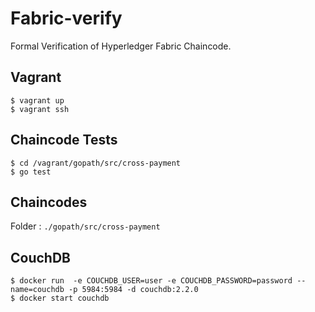 # Fabric-verify
Formal Verification of Hyperledger Fabric Chaincode. 

## Vagrant 
```
$ vagrant up
$ vagrant ssh
```
## Chaincode Tests
```
$ cd /vagrant/gopath/src/cross-payment
$ go test
```

## Chaincodes 

Folder : ```./gopath/src/cross-payment```

## CouchDB

```
$ docker run  -e COUCHDB_USER=user -e COUCHDB_PASSWORD=password --name=couchdb -p 5984:5984 -d couchdb:2.2.0
$ docker start couchdb
```
